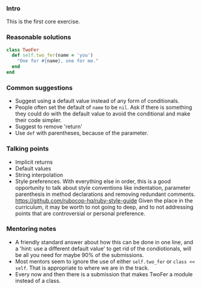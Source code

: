 ### Intro
This is the first core exercise. 

### Reasonable solutions

```ruby
class TwoFer
  def self.two_fer(name = 'you')
    "One for #{name}, one for me."
  end
end
```

### Common suggestions
- Suggest using a default value instead of any form of conditionals. 
- People often set the default of `name` to be `nil`. Ask if there is something they could do with the default value to avoid the conditional and make their code simpler.
- Suggest to remove 'return'
- Use `def` with parentheses, because of the parameter.

### Talking points
- Implicit returns
- Default values
- String interpolation
- Style preferences. With everything else in order, this is a good opportunity to talk about style conventions like indentation, parameter parenthesis in method declarations and removing redundant comments.
https://github.com/rubocop-hq/ruby-style-guide
Given the place in the curriculum, it may be worth to not going to deep, and to not addressing points that are controversial or personal preference. 

### Mentoring notes
- A friendly standard answer about how this can be done in one line, and a 'hint: use a different default value' to get rid of the condiotionals, will be all you need for maybe 90% of the submissions. 
- Most mentors seem to ignore the use of either `self.two_fer` or `class << self`. That is appropriate to where we are in the track. 
- Every now and then there is a submission that makes TwoFer a module instead of a class.

